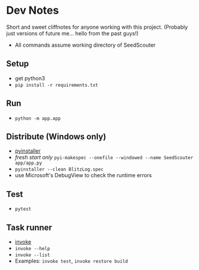 # Dev Notes
Short and sweet cliffnotes for anyone working with this project. (Probably just versions of future me... hello from the past guys!)
* All commands assume working directory of SeedScouter

## Setup
* get python3
* `pip install -r requirements.txt`

## Run
* `python -m app.app`

## Distribute (Windows only)
* [pyinstaller](https://pyinstaller.org/en/stable/)
* *fresh start only* `pyi-makespec --onefile --windowed --name SeedScouter app/app.py`
* `pyinstaller --clean BlitzLog.spec`
* use Microsoft's DebugView to check the runtime errors

## Test
* `pytest`

## Task runner
* [invoke](https://www.pyinvoke.org/)
* `invoke --help`
* `invoke --list`
* Examples: `invoke test`, `invoke restore build`
